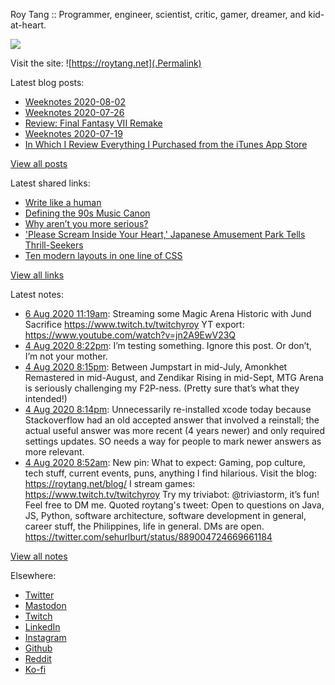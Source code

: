 Roy Tang :: Programmer, engineer, scientist, critic, gamer, dreamer, and kid-at-heart.

![](https://roytang.net/img/profile.jpg)

Visit the site: ![https://roytang.net](.Permalink)

Latest blog posts:
    

- [Weeknotes 2020-08-02](https://roytang.net/2020/08/weeknotes-08-02/)
- [Weeknotes 2020-07-26](https://roytang.net/2020/07/weeknotes-07-26/)
- [Review: Final Fantasy VII Remake](https://roytang.net/2020/07/ff7r-review/)
- [Weeknotes 2020-07-19](https://roytang.net/2020/07/weeknotes-07-19/)
- [In Which I Review Everything I Purchased from the iTunes App Store](https://roytang.net/2020/07/itunes-purchases/)

[View all posts](https://roytang.net/blog)

Latest shared links:
    

- [Write like a human](https://roytang.net/2020/07/write-like-a-human/)
- [Defining the 90s Music Canon](https://roytang.net/2020/07/defining-the-90s-music-canon/)
- [Why aren’t you more serious?](https://roytang.net/2020/07/why-arent-you-more-serious/)
- [&#39;Please Scream Inside Your Heart,&#39; Japanese Amusement Park Tells Thrill-Seekers](https://roytang.net/2020/07/please-scream-inside-your-heart-japanese-amusement-park-tells-thrill-seekers/)
- [Ten modern layouts in one line of CSS](https://roytang.net/2020/07/ten-modern-layouts-in-one-line-of-css/)

[View all links](https://roytang.net/links)

Latest notes:
    

- [6 Aug 2020 11:19am](https://roytang.net/2020/08/1291332988135931904/): Streaming some Magic Arena Historic with Jund Sacrifice https://www.twitch.tv/twitchyroy
YT export: https://www.youtube.com/watch?v=jn2A9EwV23Q
- [4 Aug 2020 8:22pm](https://roytang.net/2020/08/438c67100e2f5d99412ecb63e6eb9bca/): I&rsquo;m testing something.
Ignore this post.
Or don&rsquo;t, I&rsquo;m not your mother.
- [4 Aug 2020 8:15pm](https://roytang.net/2020/08/4aab780a936cbcca72d043f98cdd53ec/): Between Jumpstart in mid-July, Amonkhet Remastered in mid-August, and Zendikar Rising in mid-Sept, MTG Arena is seriously challenging my F2P-ness. (Pretty sure that&rsquo;s what they intended!)
- [4 Aug 2020 8:14pm](https://roytang.net/2020/08/a7e178343be582801775b6ee89e7a6b3/): Unnecessarily re-installed xcode today because Stackoverflow had an old accepted answer that involved a reinstall; the actual useful answer was more recent (4 years newer) and only required settings updates. SO needs a way for people to mark newer answers as more relevant.
- [4 Aug 2020 8:52am](https://roytang.net/2020/08/1290571220727939072/): New pin:
What to expect: Gaming, pop culture, tech stuff, current events, puns, anything I find hilarious.
Visit the blog: https://roytang.net/blog/
I stream games: https://www.twitch.tv/twitchyroy
Try my triviabot: @triviastorm, it&rsquo;s fun!
Feel free to DM me.
Quoted roytang&#39;s tweet:   Open to questions on Java, JS, Python, software architecture, software development in general, career stuff, the Philippines, life in general. DMs are open. https://twitter.com/sehurlburt/status/889004724669661184  

[View all notes](https://roytang.net/notes)

Elsewhere:

- [Twitter](https://twitter.com/roytang)
- [Mastodon](https://mastodon.technology/@roytang)
- [Twitch](https://twitch.tv/twitchyroy)
- [LinkedIn](https://www.linkedin.com/in/roytang)
- [Instagram](https://instagram.com/roytang0400)
- [Github](https://github.com/roytang)
- [Reddit](https://reddit.com/u/hungryroy)
- [Ko-fi](https://ko-fi.com/roytang)